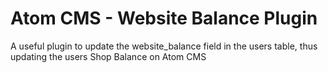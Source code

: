 # Atom CMS - Website Balance Plugin
A useful plugin to update the website_balance field in the users table, thus updating the users Shop Balance on Atom CMS

